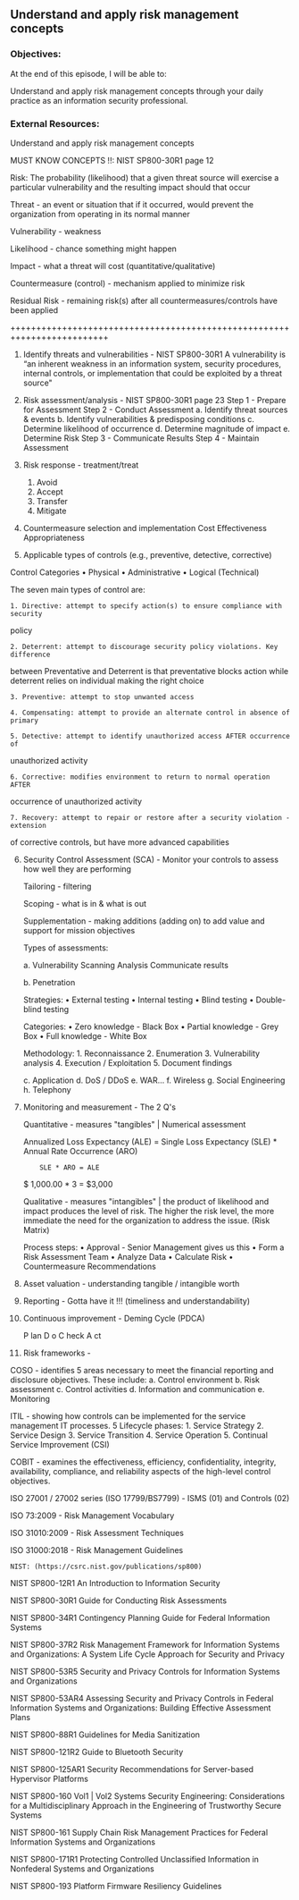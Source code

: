 ## Understand and apply risk management concepts


### Objectives:

At the end of this episode, I will be able to:

Understand and apply risk management concepts through your daily practice as an
information security professional.


### External Resources:

Understand and apply risk management concepts

MUST KNOW CONCEPTS !!: NIST SP800-30R1 page 12

Risk: The probability (likelihood) that a given threat source will exercise a
particular vulnerability and the resulting impact should that occur

Threat -  an event or situation that if it occurred, would prevent the
organization from operating in its normal manner

Vulnerability - weakness

Likelihood - chance something might happen

Impact - what a threat will cost (quantitative/qualitative)

Countermeasure (control) - mechanism applied to minimize risk

Residual Risk - remaining risk(s) after all countermeasures/controls have been
applied

+++++++++++++++++++++++++++++++++++++++++++++++++++++++++++++++++++++++++


1. Identify threats and vulnerabilities - NIST SP800-30R1
	A vulnerability is “an inherent weakness in an information system, security
  procedures, internal controls, or implementation that could be exploited by
  a threat source"


2. Risk assessment/analysis - NIST SP800-30R1 page 23
	Step 1 - Prepare for Assessment
	Step 2 - Conduct Assessment
		a. Identify threat sources & events
		b. Identify vulnerabilities & predisposing conditions
		c. Determine likelihood of occurrence
		d. Determine magnitude of impact
		e. Determine Risk
	Step 3 - Communicate Results
	Step 4 - Maintain Assessment

3. Risk response - treatment/treat
	1. Avoid
	2. Accept
	3. Transfer
	4. Mitigate

4. Countermeasure selection and implementation
	Cost
	Effectiveness
	Appropriateness

5. Applicable types of controls (e.g., preventive, detective, corrective)

Control Categories
	• Physical
	• Administrative
	• Logical (Technical)


The seven main types of control are:

	1. Directive: attempt to specify action(s) to ensure compliance with security
  policy

	2. Deterrent: attempt to discourage security policy violations. Key difference
  between Preventative and Deterrent is that preventative blocks action while
  deterrent relies on individual making the right choice

	3. Preventive: attempt to stop unwanted access

	4. Compensating: attempt to provide an alternate control in absence of primary

	5. Detective: attempt to identify unauthorized access AFTER occurrence of
  unauthorized activity

	6. Corrective: modifies environment to return to normal operation AFTER
  occurrence of unauthorized activity

	7. Recovery: attempt to repair or restore after a security violation - extension
  of corrective controls, but have more advanced capabilities



6. Security Control Assessment (SCA) - Monitor your controls to assess how well
they are performing

	Tailoring - filtering

	Scoping - what is in & what is out

	Supplementation - making additions (adding on) to add value and support for
  mission objectives

	Types of assessments:

	a. Vulnerability
		Scanning
		Analysis
		Communicate results

	b. Penetration

	Strategies:
		• External testing
		• Internal testing
		• Blind testing
		• Double-blind testing

	Categories:
		• Zero knowledge    - Black Box
		• Partial knowledge - Grey Box
		• Full knowledge    - White Box

	Methodology:
		1. Reconnaissance
		2. Enumeration
		3. Vulnerability analysis
		4. Execution / Exploitation
		5. Document findings

	c. Application
	d. DoS / DDoS
	e. WAR...
	f. Wireless
	g. Social Engineering
	h. Telephony

7. Monitoring and measurement - The 2 Q's

	Quantitative - measures "tangibles" | Numerical assessment

	Annualized Loss Expectancy (ALE) = Single Loss Expectancy (SLE) * Annual Rate Occurrence (ARO)

	       SLE * ARO = ALE
	$ 1,000.00 * 3 = $3,000


	Qualitative - measures "intangibles" | the product of likelihood and impact
  produces the level of risk. The higher the risk level, the more immediate the
  need for the organization to address the issue. (Risk Matrix)

	Process steps:
		• Approval  - Senior Management gives us this
		• Form a Risk Assessment Team
		• Analyze Data
		• Calculate Risk
		• Countermeasure Recommendations

8. Asset valuation - understanding tangible / intangible worth

9. Reporting - Gotta have it !!! (timeliness and understandability)

10. Continuous improvement - Deming Cycle (PDCA)

	P lan
	D o
	C heck
	A ct

11. Risk frameworks -

COSO -  identifies 5 areas necessary to meet the financial reporting and
disclosure objectives. These include:
	a. Control environment
	b. Risk assessment
	c. Control activities
	d. Information and communication
	e. Monitoring


ITIL -  showing how controls can be implemented for the service management IT
processes. 5 Lifecycle phases:
	1. Service Strategy
	2. Service Design
	3. Service Transition
	4. Service Operation
	5. Continual Service Improvement (CSI)

COBIT -  examines the effectiveness, efficiency, confidentiality, integrity,
availability, compliance, and reliability aspects of the high-level control
objectives.

ISO 27001 / 27002 series (ISO 17799/BS7799) - ISMS (01) and Controls (02)

ISO 73:2009 - Risk Management Vocabulary

ISO 31010:2009 - Risk Assessment Techniques

ISO 31000:2018 - Risk Management Guidelines

	NIST: (https://csrc.nist.gov/publications/sp800)

NIST SP800-12R1 An Introduction to Information Security

NIST SP800-30R1 Guide for Conducting Risk Assessments

NIST SP800-34R1 Contingency Planning Guide for Federal Information Systems

NIST SP800-37R2 Risk Management Framework for Information Systems and
Organizations: A System Life Cycle Approach for Security and Privacy

NIST SP800-53R5 Security and Privacy Controls for Information Systems and
Organizations

NIST SP800-53AR4 Assessing Security and Privacy Controls in Federal Information
Systems and Organizations: Building Effective Assessment Plans

NIST SP800-88R1 Guidelines for Media Sanitization

NIST SP800-121R2 Guide to Bluetooth Security

NIST SP800-125AR1 Security Recommendations for Server-based Hypervisor Platforms

NIST SP800-160 Vol1 | Vol2 Systems Security Engineering: Considerations for a
Multidisciplinary Approach in the Engineering of Trustworthy Secure Systems

NIST SP800-161 Supply Chain Risk Management Practices for Federal Information
Systems and Organizations

NIST SP800-171R1 Protecting Controlled Unclassified Information in
Nonfederal Systems and Organizations

NIST SP800-193 Platform Firmware Resiliency Guidelines
